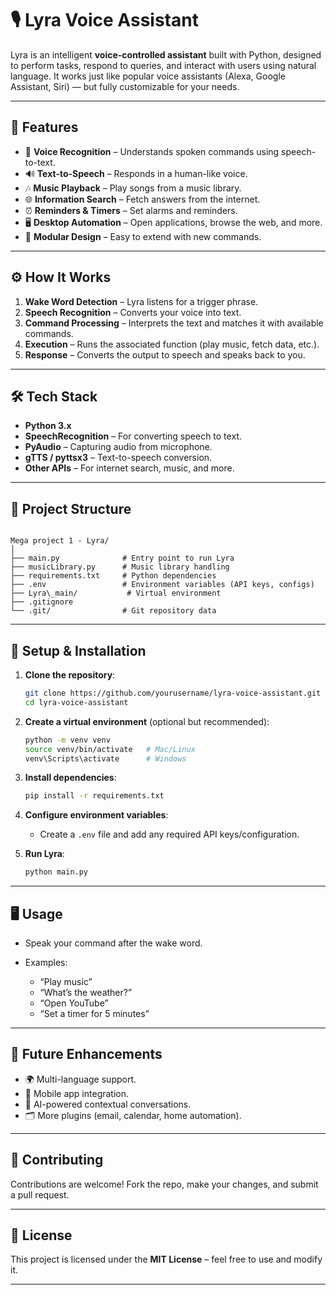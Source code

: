 # 🎙️ Lyra Voice Assistant

Lyra is an intelligent **voice-controlled assistant** built with Python, designed to perform tasks, respond to queries, and interact with users using natural language. It works just like popular voice assistants (Alexa, Google Assistant, Siri) — but fully customizable for your needs.

---

## 📌 Features

- 🎤 **Voice Recognition** – Understands spoken commands using speech-to-text.
- 🔊 **Text-to-Speech** – Responds in a human-like voice.
- 🎶 **Music Playback** – Play songs from a music library.
- 🌐 **Information Search** – Fetch answers from the internet.
- ⏰ **Reminders & Timers** – Set alarms and reminders.
- 🖥 **Desktop Automation** – Open applications, browse the web, and more.
- 🧠 **Modular Design** – Easy to extend with new commands.

---

## ⚙️ How It Works

1. **Wake Word Detection** – Lyra listens for a trigger phrase.
2. **Speech Recognition** – Converts your voice into text.
3. **Command Processing** – Interprets the text and matches it with available commands.
4. **Execution** – Runs the associated function (play music, fetch data, etc.).
5. **Response** – Converts the output to speech and speaks back to you.

---

## 🛠 Tech Stack

- **Python 3.x**
- **SpeechRecognition** – For converting speech to text.
- **PyAudio** – Capturing audio from microphone.
- **gTTS / pyttsx3** – Text-to-speech conversion.
- **Other APIs** – For internet search, music, and more.

---

## 📂 Project Structure

```

Mega project 1 - Lyra/
│
├── main.py              # Entry point to run Lyra
├── musicLibrary.py      # Music library handling
├── requirements.txt     # Python dependencies
├── .env                 # Environment variables (API keys, configs)
├── Lyra\_main/           # Virtual environment
├── .gitignore
└── .git/                # Git repository data

````

---

## 🚀 Setup & Installation

1. **Clone the repository**:
   ```bash
   git clone https://github.com/yourusername/lyra-voice-assistant.git
   cd lyra-voice-assistant
   ```

2. **Create a virtual environment** (optional but recommended):

   ```bash
   python -m venv venv
   source venv/bin/activate   # Mac/Linux
   venv\Scripts\activate      # Windows
   ```

3. **Install dependencies**:

   ```bash
   pip install -r requirements.txt
   ```

4. **Configure environment variables**:

   * Create a `.env` file and add any required API keys/configuration.

5. **Run Lyra**:

   ```bash
   python main.py
   ```

---

## 🖥 Usage

* Speak your command after the wake word.
* Examples:

  * “Play music”
  * “What’s the weather?”
  * “Open YouTube”
  * “Set a timer for 5 minutes”

---

## 🔮 Future Enhancements

* 🌍 Multi-language support.
* 📱 Mobile app integration.
* 🤖 AI-powered contextual conversations.
* 🗂 More plugins (email, calendar, home automation).

---

## 🤝 Contributing

Contributions are welcome!
Fork the repo, make your changes, and submit a pull request.

---

## 📄 License

This project is licensed under the **MIT License** – feel free to use and modify it.

---
